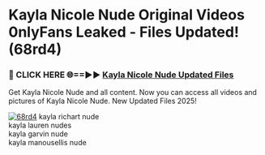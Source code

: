 # Kayla Nicole Nude Original Videos 0nlyFans Leaked - Files Updated! (68rd4)

<h3>🔴 CLICK HERE 🌐==►► <a href="https://tinyurl.com/52m3yx9h" rel="nofollow">Kayla Nicole Nude Updated Files</a></h3>

Get Kayla Nicole Nude and all content. Now you can access all videos and pictures of Kayla Nicole Nude. New Updated Files 2025!

[![68rd4](https://i.imgur.com/TnHtlc8.gif)](https://tinyurl.com/52m3yx9h)
kayla richart nude<br>
kayla lauren nudes<br>
kayla garvin nude<br>
kayla manousellis nude